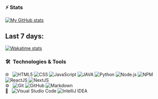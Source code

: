 <!-- 
### About Me 
- Website ?
  
-->
### ⚡ Stats
[![My GitHub stats](https://github-readme-stats.vercel.app/api?username=UP938751&count_private=true&show_icons=true&hide=contribs,issues&theme=github_dark)](https://github.com/)

<!-- 
[![Top Languagess](https://github-readme-stats.vercel.app/api/top-langs/?username=UP938751&theme=github_dark&layout=compact)](https://github.com/)
-->
## Last 7 days:
[![Wakatime stats](https://github-readme-stats.vercel.app/api/wakatime?username=TM2611&theme=github_dark&layout=compact&hide=idea_module,gitignore+file,json,git+config,text)](https://wakatime.com/dashboard)

<h3> 🛠 &nbsp;Technologies & Tools</h3>

🌐 &nbsp;
  ![HTML5](https://img.shields.io/badge/-HTML5-333333?style=flat&logo=HTML5)
  ![CSS](https://img.shields.io/badge/-CSS-333333?style=flat&logo=CSS3&logoColor=1572B6)
  ![JavaScript](https://img.shields.io/badge/-JavaScript-333333?style=flat&logo=javascript)
  ![JAVA](https://img.shields.io/badge/Java-333333?style=flat&logo=java)
  ![Python](https://img.shields.io/badge/Python-333333?style=flat&logo=python)
  ![Node.js](https://img.shields.io/badge/-Node.js-333333?style=flat&logo=node.js)
  ![NPM](https://img.shields.io/badge/-NPM-333333?style=flat&logo=npm)
  ![ReactJS](https://img.shields.io/badge/-React-333333?style=flat&logo=react)
  ![NextJS](https://img.shields.io/badge/-Next.js-333333?style=flat&logo=next.js)<br>
⚙️ &nbsp;
  ![Git](https://img.shields.io/badge/-Git-333333?style=flat&logo=git)
  ![GitHub](https://img.shields.io/badge/-GitHub-333333?style=flat&logo=github)
  ![Markdown](https://img.shields.io/badge/-Markdown-333333?style=flat&logo=markdown)<br>
🔧 &nbsp;
  ![Visual Studio Code](https://img.shields.io/badge/-Visual%20Studio%20Code-333333?style=flat&logo=visual-studio-code&logoColor=007ACC)
  ![IntelliJ IDEA](https://img.shields.io/badge/-IntelliJ_IDEA-333333?style=flat&logo=intellij-idea)

<br/>
